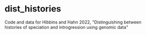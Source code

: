 # dist_histories
Code and data for Hibbins and Hahn 2022, "Distinguishing between histories of speciation and introgression using genomic data"
